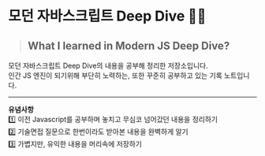 # 모던 자바스크립트 Deep Dive 🏊‍♂️

> ## What I learned in Modern JS Deep Dive?
모던 자바스크립트 Deep Dive의 내용을 공부해 정리한 저장소입니다. <br />
인간 JS 엔진이 되기위해 부단히 노력하는, 또한 꾸준히 공부하고 있는 기록 노트입니다. <br />

---
<b> 유념사항 </b>
<br />
1️⃣ 이전 Javascript를 공부하며 놓치고 무심코 넘어갔던 내용을 정리하기 <br />
2️⃣ 기술면접 질문으로 한번이라도 받아본 내용을 완벽하게 알기<br />
3️⃣ 가볍지만, 유익한 내용을 머리속에 저장하기